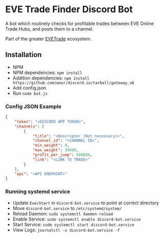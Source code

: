 # EVE Trade Finder Discord Bot

A bot which routinely checks for profitable trades between EVE Online Trade Hubs, and posts them to a channel.

Part of the greater [EVETrade](https://github.com/awhipp/evetrade) ecosystem.

## Installation

* NPM
* NPM dependencies: `npm install`
* Addition dependencies: `npm install https://github.com/woor/discord.io/tarball/gateway_v6`
* Add config.json
* Run `node bot.js`


### Config JSON Example

```json
{
    "token": "<DISCORD APP TOKEN>",
    "channels": [
        {
            "title": "<Descriptor (Not necessary)>",
            "channel_id": "<CHANNEL ID>",
            "min_weight": 0,
            "max_weight": 34000,
            "profit_per_jump": 500000,
            "link": "<LINK TO TRADE>"
        }
    ],
    "api": "<API ENDPOINT>"
}
```

### Running systemd service

* Update `ExecStart` in `discord-bot.service` to point at correct directory
* Move `discord-bot.service` to `/etc/systemd/system/`
* Reload Daemon: `sudo systemctl daemon-reload`
* Enable Service: `sudo systemctl enable discord-bot.service`
* Start Service: `sudo systemctl start discord-bot.service`
* View Logs: `journalctl -u discord-bot.service -f`
